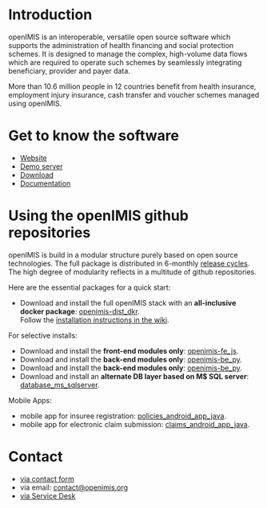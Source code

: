 <!-- Note to editors

The page is only intended to guide people to the official platforms of the openIMIS initiative. Please keep the content lean and crisp. If you need to explain things in more detail, please link out to the official platforms and add your content there:

- public presentation of openIMIS: https://openIMIS.org
- public doumentation of openIMIS: https://wiki.openIMIS.org

Documentation in github should be strictly limited to code-related documentation only. Installation instructions, architecture, user manual et cetera belongs into the wiki.

Kindly only correct obvious errors on this page. For structural changes please reach out to the co-ordination desk first.

-->

# Introduction
<!-- Note to editors: only paste the official standard description: https://openimis.atlassian.net/wiki/spaces/OP/pages/3475505153/openIMIS+Standard+Descriptions
-->  

openIMIS is an interoperable, versatile open source software which supports the administration of health financing and social protection schemes. It is designed to manage the complex, high-volume data flows which are required to operate such schemes by seamlessly integrating beneficiary, provider and payer data.

More than 10.6 million people in 12 countries benefit from health insurance, employment injury insurance, cash transfer and voucher schemes managed using openIMIS.

# Get to know the software

- [Website](https://openIMIS.org/)
- [Demo server](https://openimis.atlassian.net/wiki/spaces/OP/pages/40665111)
- [Download](https://openimis.atlassian.net/wiki/spaces/OP/pages/368508929)
- [Documentation](https://openimis.atlassian.net/wiki/spaces/OP/pages/147390465)

# Using the openIMIS github repositories

openIMIS is build in a modular structure purely based on open source technologies. The full package is distributed in 6-monthly [release cycles](https://openimis.atlassian.net/wiki/spaces/OP/pages/1322221610/Releases). The high degree of modularity reflects in a multitude of github repositories.  

Here are the essential packages for a quick start:

- Download and install the full openIMIS stack with an **all-inclusive docker package**: [openimis-dist_dkr](https://github.com/openimis/openimis-dist_dkr). <br>
  Follow the [installation instructions in the wiki](https://openimis.atlassian.net/wiki/spaces/OP/pages/963182705/MO1.1+Install+the+modular+openIMIS+using+Docker).

For selective installs:
- Download and install the **front-end modules only**: [openimis-fe_js](https://github.com/openimis/openimis-fe_js).
- Download and install the **back-end modules only**: [openimis-be_py](https://github.com/openimis/openimis-be_py).
- Download and install the **back-end modules only**: [openimis-be_py](https://github.com/openimis/openimis-be_py).
- Download and install an **alternate DB layer based on M$ SQL server**: [database_ms_sqlserver](https://github.com/openimis/database_ms_sqlserver).

Mobile Apps:
- mobile app for insuree registration: [policies_android_app_java](https://github.com/openimis/policies_android_app_java).
- mobile app for electronic claim submission: [claims_android_app_java](https://github.com/openimis/claims_android_app_java). 

# Contact

- [via contact form](https://openimis.org/contact-us)
- via email: contact@openimis.org 
- [via Service Desk](https://openimis.atlassian.net/wiki/spaces/OP/pages/828833823)
